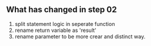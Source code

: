 ## What has changed in step 02

1. split statement logic in seperate function
2. rename return variable as 'result'
3. rename parameter to be more crear and distinct way.
